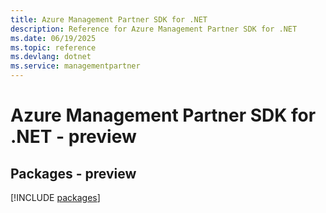 ```yaml
---
title: Azure Management Partner SDK for .NET
description: Reference for Azure Management Partner SDK for .NET
ms.date: 06/19/2025
ms.topic: reference
ms.devlang: dotnet
ms.service: managementpartner
---
```

# Azure Management Partner SDK for .NET - preview
## Packages - preview
[!INCLUDE [packages](management-partner-index.md)]